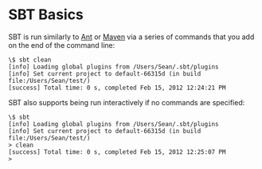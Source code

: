 SBT Basics
==========

SBT is run similarly to [Ant](http://ant.apache.org/) or [Maven](http://maven.apache.org/) via a series of commands that you add on the end of the command line:

```
\$ sbt clean
[info] Loading global plugins from /Users/Sean/.sbt/plugins
[info] Set current project to default-66315d (in build file:/Users/Sean/test/)
[success] Total time: 0 s, completed Feb 15, 2012 12:24:21 PM
```

SBT also supports being run interactively if no commands are specified:

```
\$ sbt
[info] Loading global plugins from /Users/Sean/.sbt/plugins
[info] Set current project to default-66315d (in build file:/Users/Sean/test/)
> clean
[success] Total time: 0 s, completed Feb 15, 2012 12:25:07 PM
>
```

